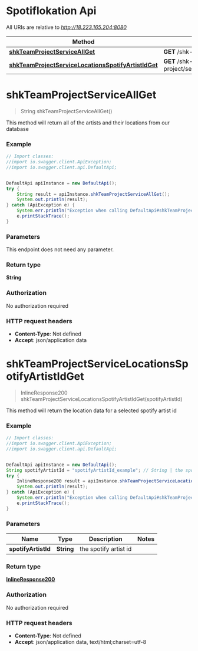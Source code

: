 # Spotiflokation Api

All URIs are relative to *http://18.223.165.204:8080*

Method | HTTP request | Description
------------- | ------------- | -------------
[**shkTeamProjectServiceAllGet**](spotiflokationApi.md#shkTeamProjectServiceAllGet) | **GET** /shk-team-project/service/all | 
[**shkTeamProjectServiceLocationsSpotifyArtistIdGet**](spotiflokationApi.md#shkTeamProjectServiceLocationsSpotifyArtistIdGet) | **GET** /shk-team-project/service/locations/{spotifyArtistId} | 

<a name="shkTeamProjectServiceAllGet"></a>
# **shkTeamProjectServiceAllGet**
> String shkTeamProjectServiceAllGet()



This method will return all of the artists and their locations from our database

### Example
```java
// Import classes:
//import io.swagger.client.ApiException;
//import io.swagger.client.api.DefaultApi;


DefaultApi apiInstance = new DefaultApi();
try {
    String result = apiInstance.shkTeamProjectServiceAllGet();
    System.out.println(result);
} catch (ApiException e) {
    System.err.println("Exception when calling DefaultApi#shkTeamProjectServiceAllGet");
    e.printStackTrace();
}
```

### Parameters
This endpoint does not need any parameter.

### Return type

**String**

### Authorization

No authorization required

### HTTP request headers

 - **Content-Type**: Not defined
 - **Accept**: json/application data

<a name="shkTeamProjectServiceLocationsSpotifyArtistIdGet"></a>
# **shkTeamProjectServiceLocationsSpotifyArtistIdGet**
> InlineResponse200 shkTeamProjectServiceLocationsSpotifyArtistIdGet(spotifyArtistId)



This method will return the location data for a selected spotify artist id

### Example
```java
// Import classes:
//import io.swagger.client.ApiException;
//import io.swagger.client.api.DefaultApi;


DefaultApi apiInstance = new DefaultApi();
String spotifyArtistId = "spotifyArtistId_example"; // String | the spotify artist id
try {
    InlineResponse200 result = apiInstance.shkTeamProjectServiceLocationsSpotifyArtistIdGet(spotifyArtistId);
    System.out.println(result);
} catch (ApiException e) {
    System.err.println("Exception when calling DefaultApi#shkTeamProjectServiceLocationsSpotifyArtistIdGet");
    e.printStackTrace();
}
```

### Parameters

Name | Type | Description  | Notes
------------- | ------------- | ------------- | -------------
 **spotifyArtistId** | **String**| the spotify artist id |

### Return type

[**InlineResponse200**](InlineResponse200.md)

### Authorization

No authorization required

### HTTP request headers

 - **Content-Type**: Not defined
 - **Accept**: json/application data, text/html;charset=utf-8

